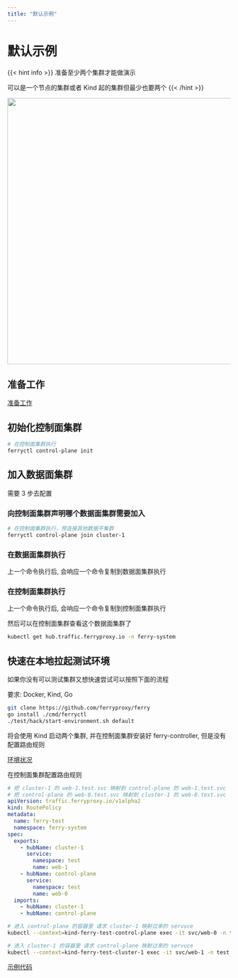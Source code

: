 ```yaml
---
title: "默认示例"
---
```


# 默认示例

{{< hint info >}}
准备至少两个集群才能做演示

可以是一个节点的集群或者 Kind 起的集群但最少也要两个
{{< /hint >}}

<img src="/images/cloud-to-cloud.png" width="600">

## 准备工作

[准备工作](/docs/user/preparation)

## 初始化控制面集群

``` bash
# 在控制面集群执行
ferryctl control-plane init
```

## 加入数据面集群

需要 3 步去配置

### 向控制面集群声明哪个数据面集群需要加入

``` bash
# 在控制面集群执行，预连接其他数据平集群
ferryctl control-plane join cluster-1
```

### 在数据面集群执行

上一个命令执行后, 会响应一个命令复制到数据面集群执行

### 在控制面集群执行

上一个命令执行后, 会响应一个命令复制到控制面集群执行

然后可以在控制面集群查看这个数据面集群了

``` bash
kubectl get hub.traffic.ferryproxy.io -n ferry-system
```

## 快速在本地拉起测试环境

如果你没有可以测试集群又想快速尝试可以按照下面的流程

要求: Docker, Kind, Go

``` bash
git clone https://github.com/ferryproxy/ferry
go install ./cmd/ferryctl
./test/hack/start-environment.sh default
```

将会使用 Kind 启动两个集群, 并在控制面集群安装好 ferry-controller, 但是没有配置路由规则

[环境状况](https://github.com/ferryproxy/ferry/blob/main/test/environments/default/)

在控制面集群配置路由规则

``` yaml
# 把 cluster-1 的 web-1.test.svc 映射到 control-plane 的 web-1.test.svc
# 把 control-plane 的 web-0.test.svc 映射到 cluster-1 的 web-0.test.svc
apiVersion: traffic.ferryproxy.io/v1alpha2
kind: RoutePolicy
metadata:
  name: ferry-test
  namespace: ferry-system
spec:
  exports:
    - hubName: cluster-1
      service:
        namespace: test
        name: web-1
    - hubName: control-plane
      service:
        namespace: test
        name: web-0
  imports:
    - hubName: cluster-1
    - hubName: control-plane
```

``` bash
# 进入 control-plane 的容器里 请求 cluster-1 映射过来的 servuce
kubectl --context=kind-ferry-test-control-plane exec -it svc/web-0 -n test -- wget -O - web-1
```

``` bash
# 进入 cluster-1 的容器里 请求 control-plane 映射过来的 servuce
kubectl --context=kind-ferry-test-cluster-1 exec -it svc/web-1 -n test -- wget -O - web-0
```

[示例代码](https://github.com/ferryproxy/ferry/blob/main/test/test/test-in-both.sh)
